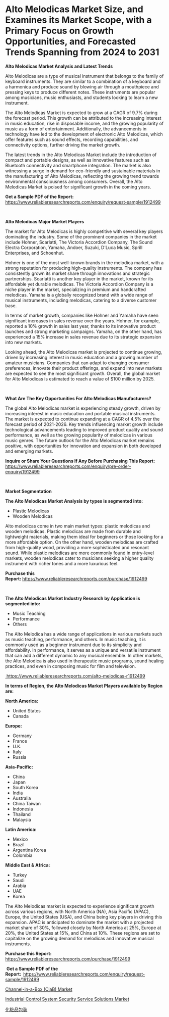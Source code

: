 <p><h1>Alto Melodicas Market Size, and Examines its Market Scope, with a Primary Focus on Growth Opportunities, and Forecasted Trends Spanning from 2024 to 2031</h1></p><p><strong>Alto Melodicas Market Analysis and Latest Trends</strong></p>
<p><p>Alto Melodicas are a type of musical instrument that belongs to the family of keyboard instruments. They are similar to a combination of a keyboard and a harmonica and produce sound by blowing air through a mouthpiece and pressing keys to produce different notes. These instruments are popular among musicians, music enthusiasts, and students looking to learn a new instrument.</p><p>The Alto Melodicas Market is expected to grow at a CAGR of 9.7% during the forecast period. This growth can be attributed to the increasing interest in music education, rise in disposable income, and the growing popularity of music as a form of entertainment. Additionally, the advancements in technology have led to the development of electronic Alto Melodicas, which offer features such as sound effects, recording capabilities, and connectivity options, further driving the market growth.</p><p>The latest trends in the Alto Melodicas Market include the introduction of compact and portable designs, as well as innovative features such as Bluetooth connectivity and smartphone integration. The market is also witnessing a surge in demand for eco-friendly and sustainable materials in the manufacturing of Alto Melodicas, reflecting the growing trend towards environmental consciousness among consumers. Overall, the Alto Melodicas Market is poised for significant growth in the coming years.</p></p>
<p><strong>Get a Sample PDF of the Report:&nbsp;</strong> <a href="https://www.reliableresearchreports.com/enquiry/request-sample/1912499">https://www.reliableresearchreports.com/enquiry/request-sample/1912499</a></p>
<p>&nbsp;</p>
<p><strong>Alto Melodicas Major Market Players</strong></p>
<p><p>The market for Alto Melodicas is highly competitive with several key players dominating the industry. Some of the prominent companies in the market include Hohner, Scarlatti, The Victoria Accordion Company, The Sound Electra Corporation, Yamaha, Andoer, Suzuki, D'Luca Music, Sprill Enterprises, and Schoenhut.</p><p>Hohner is one of the most well-known brands in the melodica market, with a strong reputation for producing high-quality instruments. The company has consistently grown its market share through innovations and strategic partnerships. Scarlatti is another key player in the market, known for its affordable yet durable melodicas. The Victoria Accordion Company is a niche player in the market, specializing in premium and handcrafted melodicas. Yamaha is a globally recognized brand with a wide range of musical instruments, including melodicas, catering to a diverse customer base.</p><p>In terms of market growth, companies like Hohner and Yamaha have seen significant increases in sales revenue over the years. Hohner, for example, reported a 10% growth in sales last year, thanks to its innovative product launches and strong marketing campaigns. Yamaha, on the other hand, has experienced a 15% increase in sales revenue due to its strategic expansion into new markets.</p><p>Looking ahead, the Alto Melodicas market is projected to continue growing, driven by increasing interest in music education and a growing number of amateur musicians. Companies that can adapt to changing consumer preferences, innovate their product offerings, and expand into new markets are expected to see the most significant growth. Overall, the global market for Alto Melodicas is estimated to reach a value of $100 million by 2025.</p></p>
<p>&nbsp;</p>
<p><strong>What Are The Key Opportunities For Alto Melodicas Manufacturers?</strong></p>
<p><p>The global Alto Melodicas market is experiencing steady growth, driven by increasing interest in music education and portable musical instruments. The market is expected to continue expanding at a CAGR of 4.5% over the forecast period of 2021-2026. Key trends influencing market growth include technological advancements leading to improved product quality and sound performance, as well as the growing popularity of melodicas in various music genres. The future outlook for the Alto Melodicas market remains positive, with opportunities for innovation and expansion in both developed and emerging markets.</p></p>
<p><strong>Inquire or Share Your Questions If Any Before Purchasing This Report:</strong> <a href="https://www.reliableresearchreports.com/enquiry/pre-order-enquiry/1912499">https://www.reliableresearchreports.com/enquiry/pre-order-enquiry/1912499</a></p>
<p>&nbsp;</p>
<p><strong>Market Segmentation</strong></p>
<p><strong>The Alto Melodicas Market Analysis by types is segmented into:</strong></p>
<p><ul><li>Plastic Melodicas</li><li>Wooden Melodicas</li></ul></p>
<p><p>Alto melodicas come in two main market types: plastic melodicas and wooden melodicas. Plastic melodicas are made from durable and lightweight materials, making them ideal for beginners or those looking for a more affordable option. On the other hand, wooden melodicas are crafted from high-quality wood, providing a more sophisticated and resonant sound. While plastic melodicas are more commonly found in entry-level markets, wooden melodicas cater to musicians seeking a higher quality instrument with richer tones and a more luxurious feel.</p></p>
<p><strong>Purchase this Report:&nbsp;</strong><a href="https://www.reliableresearchreports.com/purchase/1912499">https://www.reliableresearchreports.com/purchase/1912499</a></p>
<p>&nbsp;</p>
<p><strong>The Alto Melodicas Market Industry Research by Application is segmented into:</strong></p>
<p><ul><li>Music Teaching</li><li>Performance</li><li>Others</li></ul></p>
<p><p>The Alto Melodica has a wide range of applications in various markets such as music teaching, performance, and others. In music teaching, it is commonly used as a beginner instrument due to its simplicity and affordability. In performance, it serves as a unique and versatile instrument that can add a different dynamic to any musical ensemble. In other markets, the Alto Melodica is also used in therapeutic music programs, sound healing practices, and even in composing music for film and television.</p></p>
<p><a href="https://www.reliableresearchreports.com/alto-melodicas-r1912499">&nbsp;https://www.reliableresearchreports.com/alto-melodicas-r1912499</a></p>
<p><strong>In terms of Region, the Alto Melodicas Market Players available by Region are:</strong></p>
<p>
    <p> <strong> North America: </strong>
        <ul>
            <li>United States</li>
            <li>Canada</li>
        </ul>
        </p> 
    <p> <strong> Europe: </strong>
        <ul>
            <li>Germany</li>
            <li>France</li>
            <li>U.K.</li>
            <li>Italy</li>
            <li>Russia</li>
        </ul>
        </p> 
    <p> <strong> Asia-Pacific: </strong>
        <ul>
            <li>China</li>
            <li>Japan</li>
            <li>South Korea</li>
            <li>India</li>
            <li>Australia</li>
            <li>China Taiwan</li>
            <li>Indonesia</li>
            <li>Thailand</li>
            <li>Malaysia</li>
        </ul>
        </p> 
    <p> <strong> Latin America: </strong>
        <ul>
            <li>Mexico</li>
            <li>Brazil</li>
            <li>Argentina Korea</li>
            <li>Colombia</li>
        </ul>
        </p> 
    <p> <strong> Middle East & Africa: </strong>
        <ul>
            <li>Turkey</li>
            <li>Saudi</li>
            <li>Arabia</li>
            <li>UAE</li>
            <li>Korea</li>
        </ul>
    </p>
    </p>
<p><p>The Alto Melodicas market is expected to experience significant growth across various regions, with North America (NA), Asia Pacific (APAC), Europe, the United States (USA), and China being key players in driving this expansion. APAC is anticipated to dominate the market with a projected market share of 30%, followed closely by North America at 25%, Europe at 20%, the United States at 15%, and China at 10%. These regions are set to capitalize on the growing demand for melodicas and innovative musical instruments.</p></p>
<p><strong>Purchase this Report: </strong><a href="https://www.reliableresearchreports.com/purchase/1912499">https://www.reliableresearchreports.com/purchase/1912499</a></p>
<p>&nbsp;<strong>Get a Sample PDF of the Report:&nbsp;&nbsp;</strong><a href="https://www.reliableresearchreports.com/enquiry/request-sample/1912499">https://www.reliableresearchreports.com/enquiry/request-sample/1912499</a></p>
<p><strong></strong></p>
<p><p><a href="https://github.com/susanjprice2023/Market-Research-Report-List-1/blob/main/channel-in-a-box-ciab-market.md">Channel-in-a-Box (CiaB) Market</a></p><p><a href="https://github.com/ElmoRunolfsson2023/Market-Research-Report-List-1/blob/main/industrial-control-system-security-service-solutions-market.md">Industrial Control System Security Service Solutions Market</a></p><p><a href="https://github.com/lababdou/Market-Research-Report-List-3/blob/main/965601362509.md">化粧品包装</a></p></p>
